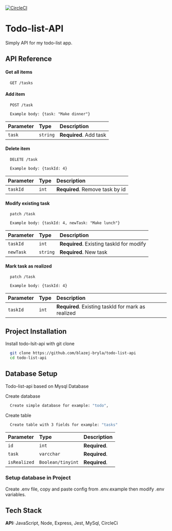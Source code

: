 [![CircleCI](https://circleci.com/gh/blazej-bryla/todo-list-api/tree/master.svg?style=svg&circle-token=0491836073fc2cb406301384379f02ff7b9cb68e)](https://circleci.com/gh/blazej-bryla/todo-list-api/tree/master)


# Todo-list-API

Simply API for my todo-list app.



## API Reference

#### Get all items

```http
  GET /tasks
```


#### Add item

```http
  POST /task
```
```http
  Example body: {task: "Make dinner"}
```
| Parameter | Type     | Description                       |
| :-------- | :------- | :-------------------------------- |
| `task`      | `string` | **Required**. Add task |



#### Delete item

```http
  DELETE /task
```
```http
  Example body: {taskId: 4}
```

| Parameter | Type     | Description                       |
| :-------- | :------- | :-------------------------------- |
| `taskId`      | `int` | **Required**. Remove task by id |

#### Modify existing task

```http
  patch /task
```
```http
  Example body: {taskId: 4, newTask: "Make lunch"}
```
| Parameter | Type     | Description                       |
| :-------- | :------- | :-------------------------------- |
| `taskId`      | `int` | **Required**. Existing taskId for modify|
| `newTask`      | `string` | **Required**. New task|

#### Mark task as realized

```http
  patch /task
```
```http
  Example body: {taskId: 4}
```

| Parameter | Type     | Description                       |
| :-------- | :------- | :-------------------------------- |
| `taskId`      | `int` | **Required**. Existing taskId for mark as realized|



## Project Installation

Install todo-lsit-api with git clone

```bash
  git clone https://github.com/blazej-bryla/todo-list-api
  cd todo-list-api
```


## Database Setup

Todo-list-api based on Mysql Database

Create database
```bash
  Create simple database for example: "todo",
```

Create table
```bash
  Create table with 3 fields for example: "tasks"
 ``` 
  | Parameter | Type     | Description                       |
| :-------- | :------- | :-------------------------------- |
| `id`      | `int` | **Required**. |
| `task`      | `varcchar` | **Required**. |
| `isRealized`      | `Boolean/tinyint` | **Required**. |

### Setup database in Project

Create .env file, copy and paste config from .env.example then modify .env variables.
  

    
## Tech Stack

**API:** JavaScript, Node, Express, Jest, MySql, CircleCi

